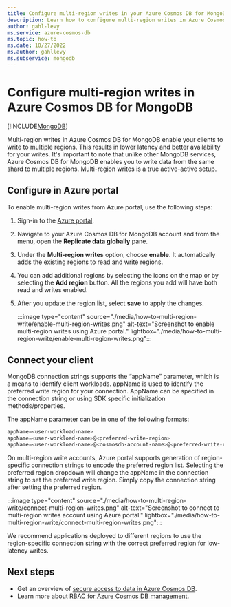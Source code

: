 ```yaml
---
title: Configure multi-region writes in your Azure Cosmos DB for MongoDB database
description: Learn how to configure multi-region writes in Azure Cosmos DB for MongoDB
author: gahl-levy
ms.service: azure-cosmos-db
ms.topic: how-to
ms.date: 10/27/2022
ms.author: gahllevy
ms.subservice: mongodb
---
```


# Configure multi-region writes in Azure Cosmos DB for MongoDB
[!INCLUDE[MongoDB](~/reusable-content/ce-skilling/azure/includes/cosmos-db/includes/appliesto-mongodb.md)]

Multi-region writes in Azure Cosmos DB for MongoDB enable your clients to write to multiple regions. This results in lower latency and better availability for your writes. It's important to note that unlike other MongoDB services, Azure Cosmos DB for MongoDB enables you to write data from the same shard to multiple regions. Multi-region writes is a true active-active setup.

## Configure in Azure portal
To enable multi-region writes from Azure portal, use the following steps:

1. Sign-in to the [Azure portal](https://portal.azure.com/).

1. Navigate to your Azure Cosmos DB for MongoDB account and from the menu, open the **Replicate data globally** pane.

1. Under the **Multi-region writes** option, choose **enable**. It automatically adds the existing regions to read and write regions.

1. You can add additional regions by selecting the icons on the map or by selecting the **Add region** button. All the regions you add will have both read and writes enabled.

1. After you update the region list, select **save** to apply the changes.

   :::image type="content" source="./media/how-to-multi-region-write/enable-multi-region-writes.png" alt-text="Screenshot to enable multi-region writes using Azure portal." lightbox="./media/how-to-multi-region-write/enable-multi-region-writes.png":::


## Connect your client
MongoDB connection strings supports the “appName” parameter, which is a means to identify client workloads. appName is used to identify the preferred write region for your connection. AppName can be specified in the connection string or using SDK specific initialization methods/properties. 

The appName parameter can be in one of the following formats​:

```powershell
appName=<user-workload-name>
appName=<user-workload-name>@<preferred-write-region>
appName=<user-workload-name>@<cosmosdb-account-name>@<preferred-write-region>
```

On multi-region write accounts, Azure portal supports generation of region-specific connection strings to encode the preferred region list​. Selecting the preferred region dropdown will change the appName in the connection string to set the preferred write region. Simply copy the connection string after setting the preferred region. 

   :::image type="content" source="./media/how-to-multi-region-write/connect-multi-region-writes.png" alt-text="Screenshot to connect to multi-region writes account using Azure portal." lightbox="./media/how-to-multi-region-write/connect-multi-region-writes.png":::

We recommend applications deployed to different regions to use the region-specific connection string with the correct preferred region for low-latency writes.

## Next steps

- Get an overview of [secure access to data in Azure Cosmos DB](../secure-access-to-data.md).
- Learn more about [RBAC for Azure Cosmos DB management](../role-based-access-control.md).
